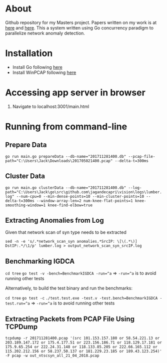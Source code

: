 # About

Github repository for my Masters project. Papers written on my work is at [here](http://dx.doi.org/10.14299/ijser.2019.01.03) and [here](10.26782/jmcms.2019.12.00078). This a system written using Go concurrency paradigm to parallelize network anomaly detection.

# Installation

* Install Go following [here](https://golang.org/doc/install)
* Install WinPCAP following [here](https://www.winpcap.org/)

# Accessing app server in browser

1. Navigate to localhost:3001/main.html

# Running from command-line

## Prepare Data

`go run main.go prepareData --db-name="201711281400.db" --pcap-file-path="C:\Users\Jack\Downloads\201705021400.pcap" --delta-t=300ms`

## Cluster Data

`go run main.go clusterData --db-name="201711281400.db" --log-path="C:\Users\Jack\go\src\github.com\jagandecapri\vision\logs\lumber.log" --num-cpu=0 --min-dense-points=10 --min-cluster-points=10 --delta-t=300ms
--window-array-len=2 num-knee-flat-points=1 knee-smoothing-window=1 knee-find-elbow=true`

## Extracting Anomalies from Log

Given that network scan of syn type needs to be extracted

`sed -n -e 's/.*network_scan_syn anomalies.*SrcIP: \[\(.*\)] DstIP:.*/\1/p' lumber.log > output_network_scan_syn_srcIP.log`

## Benchmarking IGDCA

`cd tree`
`go test -v -bench=BenchmarkIGDCA -run=^a` => `-run=^a` is to avoid running other tests

Alternatively, to build the test binary and run the benchmarks:

`cd tree`
`go test -c`
`./test.test.exe -test.v -test.bench=BenchmarkIGDCA -test.run=^a` => `-run=^a` is to avoid running other tests

## Extracting Packets from PCAP File Using TCPDump

`tcpdump -r 201711281400.pcap '(src 101.153.157.180 or 58.54.221.13 or 203.189.147.172 or 175.4.177.51 or 223.156.186.71 or 118.129.17.181 or 175.9.65.254 or 222.24.31.148 or 118.133.85.205 or 222.66.165.112 or 115.202.212.156 or 58.237.50.137 or 181.229.23.185 or 189.43.123.254)' -F pcap -w out_ntscsyn_all_21_04_2018.pcap`
